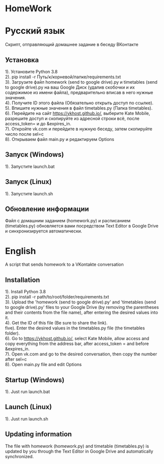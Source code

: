 # HomeWork

# Русский язык
Скрипт, отправляющий домашнее задание в беседу ВКонтакте

## Установка
1). Установите Python 3.8  
2). pip install -r Путь/к/корневой/папке/requirements.txt  
3). Загрузите файл homework (send to google drive).py и timetables (send to google drive).py на ваш Google Диск (удалив скобочки и их содержимое из имени файла), предварительно вписав в него нужные значения.  
4). Получите ID этого файла (Обязательно открыть доступ по ссылке).  
5). Впишите нужные значения в файл timetables.py (Папка timetables).  
6). Перейдите на сайт https://vkhost.github.io/, выберите Kate Mobile, разрешите доступ и скопируйте из адресной строки всё, после access_token= и до &expires_in.  
7). Откройте vk.com и перейдите в нужную беседу, затем скопируйте число после sel=c  
8). Открываем файл main.py и редактируем Options  

## Запуск (Windows)

1). Запустите launch.bat

## Запуск (Linux)

1). Запустите launch.sh

## Обновление информации

Файл с домашним заданием (homework.py) и расписанием (timetables.py) обновляется вами посредством Text Editor в Google Drive и синхронизируется автоматически.

# English
A script that sends homework to a VKontakte conversation

## Installation
1). Install Python 3.8  
2). pip install -r path/to/root/folder/requirements.txt  
3). Upload the 'homework (send to google drive).py' and 'timetables (send to google drive).py' files to your Google Drive (by removing the parentheses and their contents from the file name), after entering the desired values into it.  
4). Get the ID of this file (Be sure to share the link).  
five). Enter the desired values in the timetables.py file (the timetables folder).  
6). Go to https://vkhost.github.io/, select Kate Mobile, allow access and copy everything from the address bar, after access_token = and before &expires_in.  
7). Open vk.com and go to the desired conversation, then copy the number after sel=c  
8). Open main.py file and edit Options  

## Startup (Windows)

1). Just run launch.bat

## Launch (Linux)

1). Just run launch.sh

## Updating information

The file with homework (homework.py) and timetable (timetables.py) is updated by you through the Text Editor in Google Drive and automatically synchronized.
